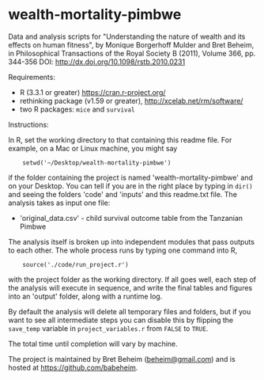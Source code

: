 wealth-mortality-pimbwe
============

Data and analysis scripts for "Understanding the nature of wealth and its effects on human fitness", by Monique Borgerhoff Mulder and Bret Beheim, in Philosophical Transactions of the Royal Society B (2011), Volume 366, pp. 344-356
DOI: http://dx.doi.org/10.1098/rstb.2010.0231

Requirements:
- R (3.3.1 or greater) https://cran.r-project.org/
- rethinking package (v1.59 or greater), http://xcelab.net/rm/software/
- two R packages: `mice` and `survival`

Instructions:

In R, set the working directory to that containing this readme file. For example, on a Mac or Linux machine, you might say

```
    setwd('~/Desktop/wealth-mortality-pimbwe')
```

if the folder containing the project is named 'wealth-mortality-pimbwe' and on your Desktop. You can tell if you are in the right place by typing in `dir()` and seeing the folders 'code' and 'inputs' and this readme.txt file. The analysis takes as input one file:

- 'original_data.csv' - child survival outcome table from the Tanzanian Pimbwe

The analysis itself is broken up into independent modules that pass outputs to each other. The whole process runs by typing one command into R,

```
    source('./code/run_project.r')
```

with the project folder as the working directory. If all goes well, each step of the analysis will execute in sequence, and write the final tables and figures into an 'output' folder, along with a runtime log.

By default the analysis will delete all temporary files and folders, but if you want to see all intermediate steps you can disable this by flipping the `save_temp` variable in `project_variables.r` from `FALSE` to `TRUE`.

The total time until completion will vary by machine.

The project is maintained by Bret Beheim (beheim@gmail.com) and is hosted at https://github.com/babeheim.
